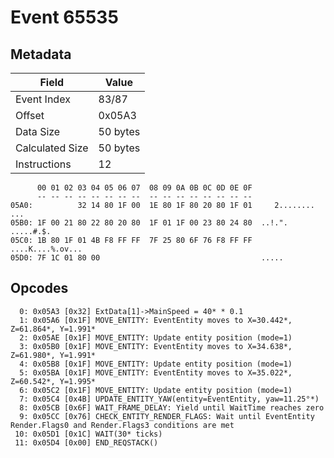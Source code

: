 # Event 65535

## Metadata

| Field           | Value    |
|-----------------|----------|
| Event Index     | 83/87    |
| Offset          | 0x05A3   |
| Data Size       | 50 bytes |
| Calculated Size | 50 bytes |
| Instructions    | 12       |

```
      00 01 02 03 04 05 06 07  08 09 0A 0B 0C 0D 0E 0F
      -- -- -- -- -- -- -- --  -- -- -- -- -- -- -- --
05A0:          32 14 80 1F 00  1E 80 1F 80 20 80 1F 01     2........ ...
05B0: 1F 00 21 80 22 80 20 80  1F 01 1F 00 23 80 24 80  ..!.". .....#.$.
05C0: 1B 80 1F 01 4B F8 FF FF  7F 25 80 6F 76 F8 FF FF  ....K....%.ov...
05D0: 7F 1C 01 80 00                                    .....           
```

## Opcodes

```
  0: 0x05A3 [0x32] ExtData[1]->MainSpeed = 40* * 0.1
  1: 0x05A6 [0x1F] MOVE_ENTITY: EventEntity moves to X=30.442*, Z=61.864*, Y=1.991*
  2: 0x05AE [0x1F] MOVE_ENTITY: Update entity position (mode=1)
  3: 0x05B0 [0x1F] MOVE_ENTITY: EventEntity moves to X=34.638*, Z=61.980*, Y=1.991*
  4: 0x05B8 [0x1F] MOVE_ENTITY: Update entity position (mode=1)
  5: 0x05BA [0x1F] MOVE_ENTITY: EventEntity moves to X=35.022*, Z=60.542*, Y=1.995*
  6: 0x05C2 [0x1F] MOVE_ENTITY: Update entity position (mode=1)
  7: 0x05C4 [0x4B] UPDATE_ENTITY_YAW(entity=EventEntity, yaw=11.25°*)
  8: 0x05CB [0x6F] WAIT_FRAME_DELAY: Yield until WaitTime reaches zero
  9: 0x05CC [0x76] CHECK_ENTITY_RENDER_FLAGS: Wait until EventEntity Render.Flags0 and Render.Flags3 conditions are met
 10: 0x05D1 [0x1C] WAIT(30* ticks)
 11: 0x05D4 [0x00] END_REQSTACK()
```

